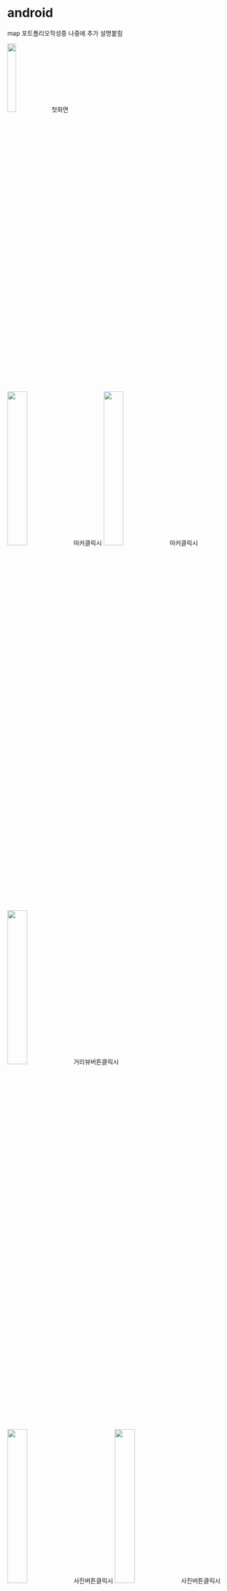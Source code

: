 # android
map 포트폴리오작성중 나중에 추가 설명붙힘


<img src="https://user-images.githubusercontent.com/48806275/129306883-81b86ff3-f941-4f7e-8cff-52ff4e8a4427.png " width="20%" height="20%"/>첫화면


<img src="https://user-images.githubusercontent.com/48806275/129306889-a31397b8-abad-4e70-a5f6-81e939881219.png" width="30%" height="30%"/>마커클릭시
<img src="https://user-images.githubusercontent.com/48806275/129306892-43f707db-b50a-4bd8-8eb5-deb5d232b9dd.png" width="30%" height="30%"/>마커클릭시


<img src="https://user-images.githubusercontent.com/48806275/129306893-f39ebb8f-e320-4e7f-872a-ba386cda1dbc.png" width="30%" height="30%"/>거리뷰버튼클릭시

<img src="https://user-images.githubusercontent.com/48806275/129306895-4c8b010b-6b81-4611-afae-dca7f23f2a4e.png" width="30%" height="30%"/>사진버튼클릭시
<img src="https://user-images.githubusercontent.com/48806275/129306897-ae4b0991-61e9-4d0a-8d13-c361c7bd9a18.png" width="30%" height="30%"/>사진버튼클릭시

<img src="https://user-images.githubusercontent.com/48806275/129306900-93d07785-b0a1-43f4-903c-c206c2dcfe41.png" width="30%" height="30%"/>위 사진요소 클릭시 어트리뷰트 게시자사진 리뷰
<img src="https://user-images.githubusercontent.com/48806275/129306902-fce0860b-d2a0-46e3-ad93-a358a223b37d.png" width="30%" height="30%"/>위 사진요소 클릭시 어트리뷰트 게시자사진 리뷰

<img src="https://user-images.githubusercontent.com/48806275/129306905-2d2aa08e-d1ae-4870-bd74-51acec6e0fc5.png" width="30%" height="30%"/>전화버튼클릭

<img src="https://user-images.githubusercontent.com/48806275/129306907-f0bcdc70-2bb5-46e3-95fe-db2842077903.png" width="30%" height="30%"/>사이트버튼클릭
<img src="https://user-images.githubusercontent.com/48806275/129306911-ec0d69ca-afef-4c01-aaa8-87101db498e8.png" width="30%" height="30%"/>사이트버튼클릭

<img src="https://user-images.githubusercontent.com/48806275/129308795-a8ce25f8-8f33-4e2a-924e-0a994559558d.png" width="30%" height="30%"/>맵클릭시

<img src="https://user-images.githubusercontent.com/48806275/129309199-ccd9c39f-0772-4bb9-ade4-d5a0d5c46722.png " width="30%" height="30%"/>맵마커클릭시
<img src="https://user-images.githubusercontent.com/48806275/129309202-ea39ada6-0da4-4eeb-b6a9-3e330305c0ff.png" width="30%" height="30%"/>맵마커클릭시

<img src="https://user-images.githubusercontent.com/48806275/129306922-1d62eac4-bc52-4a43-adf7-5c81f586d672.png" width="30%" height="30%"/>맵클릭주변사진버튼 클릭


<img src="https://user-images.githubusercontent.com/48806275/129306915-de5a86ae-02e9-481a-bafb-77071d83f844.png" width="30%" height="30%"/>사진없을시


<img src="https://user-images.githubusercontent.com/48806275/129306917-615f5225-3f1d-4204-baff-e2eb7c9e2325.png" width="30%" height="30%"/>검색창 클릭시


<img src="https://user-images.githubusercontent.com/48806275/129306918-8cabd719-5722-4327-ad44-041f10d55d9e.png" width="30%" height="30%"/>검색 자동완성


<img src="https://user-images.githubusercontent.com/48806275/129306919-87f4cbd7-91ef-414d-a923-ab3474cca715.png" width="30%" height="30%"/>검색했을시



<img src="https://user-images.githubusercontent.com/48806275/129306921-44e70c20-f78a-453b-bd2e-081070ba3fc4.png" width="30%" height="30%"/>검색마커클릭





